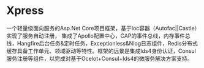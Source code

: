 # Xpress
一个轻量级面向服务的Asp.Net Core项目框架，基于Ioc容器（Autofac||Castle）实现了服务自动注册，  集成了Apollo配置中心，CAP的事件总线，内存事件总线，Hangfire后台任务&amp;定时任务，Exceptionless&amp;Nlog日志组件，Redis分布式缓存具备工作单元、领域驱动等特性。框架的远景是集成Ids4身份认证，Consul服务注册等组件，以完成对基于Ocelot+Consul+Ids4的微服务解决方案支持。
